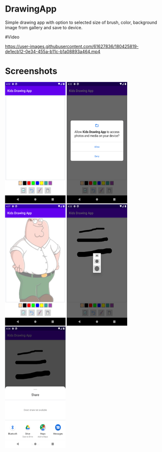 # DrawingApp
Simple drawing app with option to selected size of brush, color, background image from gallery and save to device.

#Video

https://user-images.githubusercontent.com/61627836/180425819-de1ecb12-0e34-455a-b11c-b1a08893a464.mp4

# Screenshots

<p float="left">
 <img src="https://github.com/zobaer53/DrawingApp/blob/master/Screenshot_1.png" alt="Girl in a jacket" width="200" height="400">
 <img src="https://github.com/zobaer53/DrawingApp/blob/master/Screenshot_2.png" alt="Girl in a jacket" width="200" height="400">
 <img src="https://github.com/zobaer53/DrawingApp/blob/master/Screenshot_5.png" alt="Girl in a jacket" width="200" height="400">
 <img src="https://github.com/zobaer53/DrawingApp/blob/master/Screenshot_3.png" alt="Girl in a jacket" width="200" height="400">
 <img src="https://github.com/zobaer53/DrawingApp/blob/master/Screenshot_4.png" alt="Girl in a jacket" width="200" height="400">
</p>




